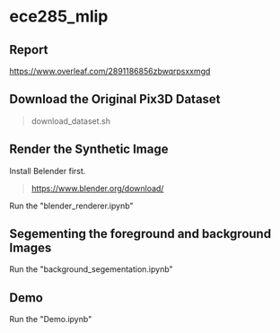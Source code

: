 # ece285_mlip

## Report
https://www.overleaf.com/2891186856zbwqrpsxxmgd

## Download the Original Pix3D Dataset  
> download_dataset.sh

## Render the Synthetic Image
Install Belender first.  
> https://www.blender.org/download/  

Run the "blender_renderer.ipynb"

## Segementing the foreground and background Images
Run the "background_segementation.ipynb"

## Demo
Run the "Demo.ipynb"
